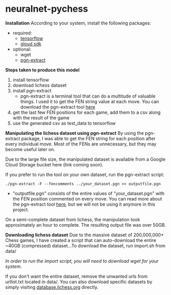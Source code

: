 # neuralnet-pychess

**Installation**
According to your system, install the following packages:
  - required:
    - [tensorflow](https://www.tensorflow.org/install/)
    - [gloud sdk](https://cloud.google.com/sdk/)
  - optional:
    - wget
    - [pgn-extract](https://www.cs.kent.ac.uk/people/staff/djb/pgn-extract/)
  
**Steps taken to produce this model**
1. install tensorflow
2. download lichess dataset 
3. install pgn-extract
    - pgn-extract is a terminal tool that can do a multitude of valuable things. I used it to get the FEN string value at each move. You can download the pgn-extract tool [here](https://www.cs.kent.ac.uk/people/staff/djb/pgn-extract/)
4. get the last few FEN positions for each game, add them to a csv along with the result of the game
5. use the generated csv as test_data to tensorflow
    
**Manipulating the lichess dataset using pgn-extract**
By using the pgn-extract package, I was able to get the FEN string for each position after every individual move. Most of the FENs are unnecessary, but they may become useful later on.

Due to the large file size, the manipulated dataset is available from a Google Cloud Storage bucket here (link coming soon).

If you prefer to run the tool on your own dataset, run the pgn-extract script:

```
./pgn-extract -F --fencomments ../your_dataset.pgn >> outputfile.pgn
```
- "outputfile.pgn" consists of the entire values of "your_dataset.pgn" with the FEN position commented on every move. You can read more about the pgn-extract tool [here](ftp://ftp.cs.kent.ac.uk/pub/djb/pgn-extract/help.html), but we will not be using it anymore in this project.

On a semi-complete dataset from lichess, the manipulation took approximately an hour to complete. The resulting output file was over 50GB.


**Downloading lichess dataset**
Due to the massive dataset of 200,000,000+ Chess games, I have created a script that can auto-download the entire ~40GB (compressed) dataset...To download the dataset, run import.sh from data/

*In order to run the import script, you will need to download wget for your system.*

If you don't want the entire dataset, remove the unwanted urls from urllist.txt located in data/. You can also download specific datasets by simply visiting [database.lichess.org](https://database.lichess.org/) directly.
